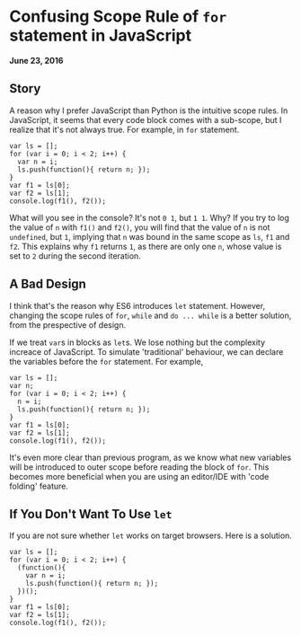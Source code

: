# Confusing Scope Rule of `for` statement in JavaScript
**June 23, 2016**

## Story
A reason why I prefer JavaScript than Python is the intuitive scope rules. In JavaScript, it seems that every code block comes with a sub-scope, but I realize that it's not always true. For example, in `for` statement.

    var ls = [];
    for (var i = 0; i < 2; i++) {
      var n = i;
      ls.push(function(){ return n; });
    }
    var f1 = ls[0];
    var f2 = ls[1];
    console.log(f1(), f2());

What will you see in the console? It's not `0 1`, but `1 1`. Why? If you try to log the value of `n` with `f1()` and `f2()`, you will find that the value of `n` is not `undefined`, but `1`, implying that `n` was bound in the same scope as `ls`, `f1` and `f2`. This explains why `f1` returns `1`, as there are only one `n`, whose value is set to `2` during the second iteration.

## A Bad Design
I think that's the reason why ES6 introduces `let` statement. However, changing the scope rules of `for`, `while` and `do ... while` is a better solution, from the prespective of design. 

If we treat `var`s in blocks as `let`s. We lose nothing but the complexity increace of JavaScript. To simulate 'traditional' behaviour, we can declare the variables before the `for` statement. For example,

    var ls = [];
    var n;
    for (var i = 0; i < 2; i++) {
      n = i;
      ls.push(function(){ return n; });
    }
    var f1 = ls[0];
    var f2 = ls[1];
    console.log(f1(), f2());

It's even more clear than previous program, as we know what new variables will be introduced to outer scope before reading the block of `for`. This becomes more beneficial when you are using an editor/IDE with 'code folding' feature.

## If You Don't Want To Use `let`
If you are not sure whether `let` works on target browsers. Here is a solution.

    var ls = [];
    for (var i = 0; i < 2; i++) {
      (function(){
        var n = i;
        ls.push(function(){ return n; });
      })();
    }
    var f1 = ls[0];
    var f2 = ls[1];
    console.log(f1(), f2());


